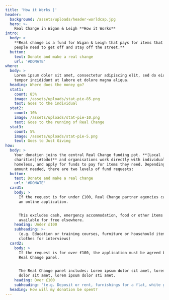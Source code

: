 ```yaml
---
title: 'How it Works |'
header:
  background: /assets/uploads/header-worldcap.jpg
  hero: >-
    Real Change in Wigan & Leigh **How it Works**
intro:
  body: >
    **Real change is a fund for Wigan & Leigh that pays for items that local
    people need to get off and stay off the street.**
  button:
    text: Donate and make a real change
    url: '#DONATE'
where:
  body: >
    Lorem ipsum dolor sit amet, consectetur adipiscing elit, sed do eiusmod
    tempor incididunt ut labore et dolore magna aliqua.
  heading: Where does the money go?
  stat1:
    count: 85%
    image: /assets/uploads/stat-pie-85.png
    text: Goes to the individual
  stat2:
    count: 10%
    image: /assets/uploads/stat-pie-10.png
    text: Goes to the running of Real Change
  stat3:
    count: 5%
    image: /assets/uploads/stat-pie-5.png
    text: Goes to Just Giving
how:
  body: >
    Your donation joins the central Real Change funding pot. **[Local
    charities](#todo)** and organisations work directly with individuals who are
    homeless, and apply for funds to pay for items they need. Depending on the
    amount needed, there are two levels of fund requests:
  button:
    text: Donate and make a real change
    url: '#DONATE'
  card1:
    body: >
      If the request is for under £100, Real Change partner agencies can submit
      an online application.


      This excludes cash, emergency accommodation, food or other items which are
      available for free elsewhere.
    heading: Under £100
    subheading: >-
      (e.g. Education or training courses, furniture or househould items,
      clothes for interviews)
  card2:
    body: >
      If the request is for over £100, the application must be agreed by the
      Real Change panel.


      The Real Change panel includes: Lorem ipsum dolor sit amet, lorem ipsum
      dolor sit amet, lorem ipsum dolor sti amet.
    heading: Over £100
    subheading: '(e.g. Deposit or rent, furnishings for a flat, white goods over £100)'
  heading: How will my donation be spent?
---
```


